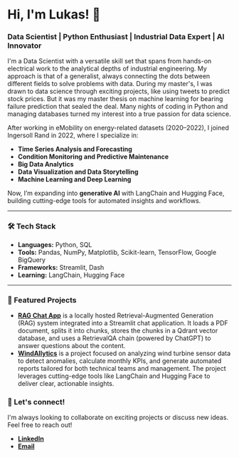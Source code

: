 # Hi, I'm Lukas! 👋

### Data Scientist | Python Enthusiast | Industrial Data Expert | AI Innovator

I'm a Data Scientist with a versatile skill set that spans from hands-on electrical work to the analytical depths of industrial engineering. 
My approach is that of a generalist, always connecting the dots between different fields to solve problems with data. 
During my master's, I was drawn to data science through exciting projects, like using tweets to predict stock prices. 
But it was my master thesis on machine learning for bearing failure prediction that sealed the deal. 
Many nights of coding in Python and managing databases turned my interest into a true passion for data science.

After working in eMobility on energy-related datasets (2020–2022), I joined Ingersoll Rand in 2022, where I specialize in:
- **Time Series Analysis and Forecasting**
- **Condition Monitoring and Predictive Maintenance**
- **Big Data Analytics**
- **Data Visualization and Data Storytelling**
- **Machine Learning and Deep Learning**

Now, I’m expanding into **generative AI** with LangChain and Hugging Face, building cutting-edge tools for automated insights and workflows.

---

### 🛠️ Tech Stack

- **Languages:** Python, SQL
- **Tools:** Pandas, NumPy, Matplotlib, Scikit-learn, TensorFlow, Google BigQuery
- **Frameworks:** Streamlit, Dash
- **Learning:** LangChain, Hugging Face

---

### 🌟 Featured Projects

- **[RAG Chat App]([https://github.com/lukaswoelfl/WindAIlytics](https://github.com/lukaswoelfl/rag-chat-app))** is a locally hosted Retrieval-Augmented Generation (RAG) system integrated into a Streamlit chat application. It loads a PDF document, splits it into chunks, stores the chunks in a Qdrant vector database, and uses a RetrievalQA chain (powered by ChatGPT) to answer questions about the content.
- **[WindAIlytics](https://github.com/lukaswoelfl/WindAIlytics)** is a project focused on analyzing wind turbine sensor data to detect anomalies, calculate monthly KPIs, and generate automated reports tailored for both technical teams and management. The project leverages cutting-edge tools like LangChain and Hugging Face to deliver clear, actionable insights.

### 🤝 Let's connect!

I'm always looking to collaborate on exciting projects or discuss new ideas. Feel free to reach out!
- **[LinkedIn](https://www.linkedin.com/in/lukas-wölfl/)**
- **[Email](mailto:rope-room2r@icloud.com)**
